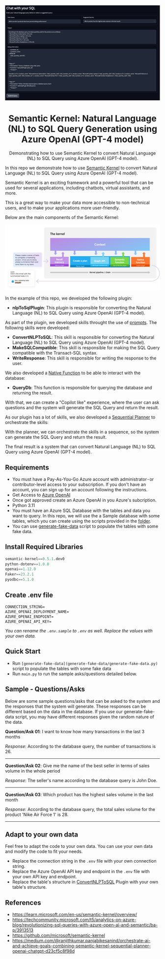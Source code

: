 <div id="top"></div>

<br />
<div align="center">
    <img  src="https://github.com/aymenfurter/semantic-kernel-nltosql/blob/main/screen.png?raw=true">

  <h1 align="center">Semantic Kernel: Natural Language (NL) to SQL Query Generation using Azure OpenAI (GPT-4 model)</h1>
  <p align="center">
    Demonstrating how to use Semantic Kernel to convert Natural Language (NL) to SQL Query using Azure OpenAI (GPT-4 model).
    <br />
  </p>

</div>

In this repo we demonstrate how to use [Semantic Kernel](https://github.com/microsoft/semantic-kernel) to convert Natural Language (NL) to SQL Query using Azure OpenAI (GPT-4 model).

Semantic Kernel is an exciting framework and a powerful tool that can be used for several applications, including chatbots, virtual assistants, and more. 

This is a great way to make your data more accessible to non-technical users, and to make your applications more user-friendly.

Below are the main components of the Semantic Kernel:

![Orchestrating plugins with planner](./images/sk-kernel.png)

In the example of this repo, we developed the following plugin:

- **nlpToSqlPlugin**: This plugin is responsible for converting the Natural Language (NL) to SQL Query using Azure OpenAI (GPT-4 model).

As part of the plugin, we developed skills throught the use of [prompts](https://learn.microsoft.com/en-us/semantic-kernel/prompts/). The following skills were developed:

- **ConvertNLPToSQL**: This skill is responsible for converting the Natural Language (NL) to SQL Query using Azure OpenAI (GPT-4 model).
- **MakeSQLCompatible**: This skill is responsible for making the SQL Query compatible with the Transact-SQL syntax.
- **WriteResponse**: This skill is responsible for writing the response to the user.

We also developed a [Native Function](https://learn.microsoft.com/en-us/semantic-kernel/agents/plugins/using-the-kernelfunction-decorator?tabs=python) to be able to interact with the database:

- **QueryDb**: This function is responsible for querying the database and returning the result.

With that, we can create a "Copilot like" experience, where the user can ask questions and the system will generate the SQL Query and return the result.

As our plugin has a lot of skills, we also developed a [Sequential Planner](https://learn.microsoft.com/en-us/semantic-kernel/agents/plugins/using-the-kernelfunction-decorator?tabs=python) to orchestrate the skills:

With the planner, we can orchestrate the skills in a sequence, so the system can generate the SQL Query and return the result.

The final result is a system that can convert Natural Language (NL) to SQL Query using Azure OpenAI (GPT-4 model).

## Requirements

- You must have a Pay-As-You-Go Azure account with administrator - or contributor-level access to your subscription. If you don't have an account, you can sign up for an account following the instructions.
- Get Access to [Azure OpenAI](https://learn.microsoft.com/en-us/azure/ai-services/openai/overview)
- Once got approved create an Azure OpenAI in you Azure's subcription.
- Python 3.11
- You must have an Azure SQL Database with the tables and data you want to query. In this repo, we will use the a Sample database with some tables, which you can create using the scripts provided in the [folder](sql-scripts/create-tables.sql).
- You can use [generate-fake-data](generate-fake-data/generate-fake-data.py) script to populate the tables with some fake data.

## Install Required Libraries

```python
semantic-kernel==0.5.1.dev0
python-dotenv==1.0.0
openai==1.12.0
Faker==23.2.1
pyodbc==5.1.0
```

## Create .env file

```
CONNECTION_STRING=
AZURE_OPENAI_DEPLOYMENT_NAME=
AZURE_OPENAI_ENDPOINT=
AZURE_OPENAI_API_KEY=
```

*You can rename the `.env.sample` to `.env` as well. Replace the values with your own data.*

## Quick Start

- Run `[generate-fake-data](generate-fake-data/generate-fake-data.py)` script to populate the tables with some fake data
- Run `main.py` to run the sample asks/questions detailed below.

## Sample - Questions/Asks

Below are some sample questions/asks that can be asked to the system and the responses that the system will generate.
These responses can be different based on the data in the database. If you use our generate-fake-data script, you may have different responses given the random nature of the data.

**Question/Ask 01**: I want to know how many transactions in the last 3 months

*Response*: According to the database query, the number of transactions is 26.

---

**Question/Ask 02**: Give me the name of the best seller in terms of sales volume in the whole period

*Response*: The seller's name according to the database query is John Doe.

---

**Question/Ask 03**: Which product has the highest sales volume in the last month

*Response*: According to the database query, the total sales volume for the product 'Nike Air Force 1' is 28.

---

## Adapt to your own data

Feel free to adapt the code to your own data. You can use your own data and modify the code to fit your needs.

- Replace the connection string in the `.env` file with your own connection string.
- Replace the Azure OpenAI API key and endpoint in the `.env` file with your own API key and endpoint.
- Replace the table's structure in [ConvertNLPToSQL](plugins/nlpToSqlPlugin/ConvertNLPToSQL/skprompt.txt) Plugin with your own table's structure.

## References

- <https://learn.microsoft.com/en-us/semantic-kernel/overview/>
- <https://techcommunity.microsoft.com/t5/analytics-on-azure-blog/revolutionizing-sql-queries-with-azure-open-ai-and-semantic/ba-p/3913513>
- <https://github.com/microsoft/semantic-kernel>
- <https://medium.com/@ranjithkumar.panjabikesanind/orchestrate-ai-and-achieve-goals-combining-semantic-kernel-sequential-planner-openai-chatgpt-d23cf5c8f98d>

